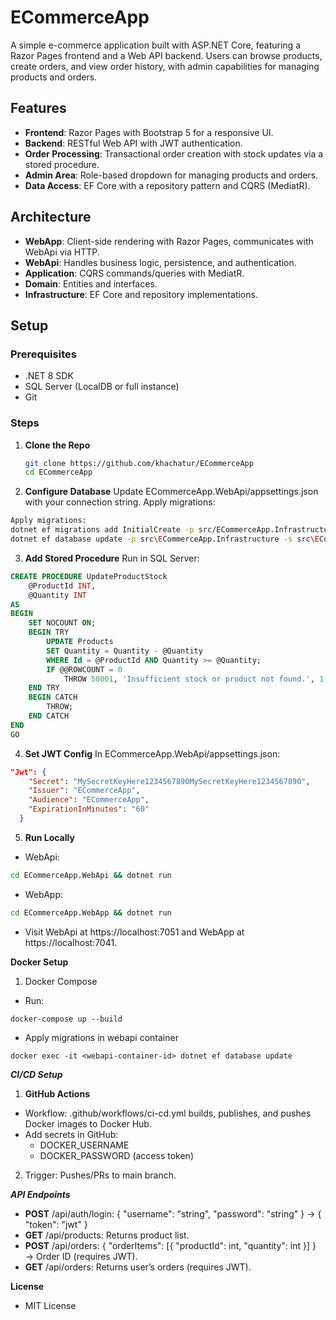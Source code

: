 # ECommerceApp

A simple e-commerce application built with ASP.NET Core, featuring a Razor Pages frontend and a Web API backend. Users can browse products, create orders, and view order history, with admin capabilities for managing products and orders.

## Features

- **Frontend**: Razor Pages with Bootstrap 5 for a responsive UI.
- **Backend**: RESTful Web API with JWT authentication.
- **Order Processing**: Transactional order creation with stock updates via a stored procedure.
- **Admin Area**: Role-based dropdown for managing products and orders.
- **Data Access**: EF Core with a repository pattern and CQRS (MediatR).

## Architecture

- **WebApp**: Client-side rendering with Razor Pages, communicates with WebApi via HTTP.
- **WebApi**: Handles business logic, persistence, and authentication.
- **Application**: CQRS commands/queries with MediatR.
- **Domain**: Entities and interfaces.
- **Infrastructure**: EF Core and repository implementations.

## Setup

### Prerequisites

- .NET 8 SDK
- SQL Server (LocalDB or full instance)
- Git

### Steps

1. **Clone the Repo**
   ```bash
   git clone https://github.com/khachatur/ECommerceApp
   cd ECommerceApp
   ```
2. **Configure Database**
   Update ECommerceApp.WebApi/appsettings.json with your connection string.
   Apply migrations:

```bash
Apply migrations:
dotnet ef migrations add InitialCreate -p src/ECommerceApp.Infrastructure -s src/ECommerceApp.WebApi -o Data/Migrations
dotnet ef database update -p src\ECommerceApp.Infrastructure -s src\ECommerceApp.WebApi
```

3. **Add Stored Procedure**
   Run in SQL Server:

```sql
CREATE PROCEDURE UpdateProductStock
    @ProductId INT,
    @Quantity INT
AS
BEGIN
    SET NOCOUNT ON;
    BEGIN TRY
        UPDATE Products
        SET Quantity = Quantity - @Quantity
        WHERE Id = @ProductId AND Quantity >= @Quantity;
        IF @@ROWCOUNT = 0
            THROW 50001, 'Insufficient stock or product not found.', 1;
    END TRY
    BEGIN CATCH
        THROW;
    END CATCH
END
GO
```

4. **Set JWT Config**
   In ECommerceApp.WebApi/appsettings.json:

```json
"Jwt": {
    "Secret": "MySecretKeyHere1234567890MySecretKeyHere1234567890",
    "Issuer": "ECommerceApp",
    "Audience": "ECommerceApp",
    "ExpirationInMinutes": "60"
  }
```

5. **Run Locally**

- WebApi:

```bash
cd ECommerceApp.WebApi && dotnet run
```

- WebApp:

```bash
cd ECommerceApp.WebApp && dotnet run
```

- Visit WebApi at https://localhost:7051 and WebApp at https://localhost:7041.

**Docker Setup**

1. Docker Compose

- Run:

```
docker-compose up --build
```

- Apply migrations in webapi container

```
docker exec -it <webapi-container-id> dotnet ef database update
```

**_CI/CD Setup_**

1. **GitHub Actions**

- Workflow: .github/workflows/ci-cd.yml builds, publishes, and pushes Docker images to Docker Hub.
- Add secrets in GitHub:
  - DOCKER_USERNAME
  - DOCKER_PASSWORD (access token)

2. Trigger: Pushes/PRs to main branch.

**_API Endpoints_**

- **POST** /api/auth/login: { "username": "string", "password": "string" } → { "token": "jwt" }
- **GET** /api/products: Returns product list.
- **POST** /api/orders: { "orderItems": [{ "productId": int, "quantity": int }] } → Order ID (requires JWT).
- **GET** /api/orders: Returns user’s orders (requires JWT).

**License**

- MIT License
